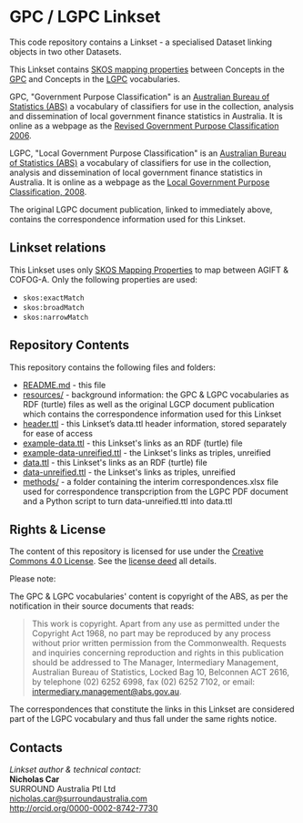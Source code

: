 # GPC / LGPC Linkset
This code repository contains a Linkset - a specialised Dataset linking objects in two other Datasets.

This Linkset contains [SKOS mapping properties](https://www.w3.org/TR/skos-reference/#mapping) between Concepts in the [GPC](http://linked.data.gov.au/def/gpc) and Concepts in the [LGPC](http://linked.data.gov.au/def/lgpc) vocabularies.

GPC, "Government Purpose Classification" is an [Australian Bureau of Statistics (ABS)](https://www.abs.gov.au) a vocabulary of classifiers for use in the collection, analysis and dissemination of local government finance statistics in Australia. It is online as a webpage as the [Revised Government Purpose Classification 2006](https://www.abs.gov.au/AUSSTATS/abs@.nsf/Latestproducts/5514.0.55.001Appendix92005).

LGPC, "Local Government Purpose Classification" is an [Australian Bureau of Statistics (ABS)](https://www.abs.gov.au) a vocabulary of classifiers for use in the collection, analysis and dissemination of local government finance statistics in Australia. It is online as a webpage as the [Local Government Purpose Classification, 2008](https://www.abs.gov.au/AUSSTATS/abs@.nsf/DetailsPage/5514.0.55.0022008).

The original LGPC document publication, linked to immediately above, contains the correspondence information used for this Linkset.


## Linkset relations
This Linkset uses only [SKOS Mapping Properties](https://www.w3.org/TR/skos-reference/#mapping) to map between AGIFT & COFOG-A. Only the following properties are used:

* `skos:exactMatch`
* `skos:broadMatch`
* `skos:narrowMatch`


## Repository Contents
This repository contains the following files and folders:

* [README.md](README.md) - this file
* [resources/](resources/) - background information: the GPC & LGPC vocabularies as RDF (turtle) files as well as the original LGCP document publication which contains the correspondence information used for this Linkset
* [header.ttl](header.ttl) - this Linkset’s data.ttl header information, stored separately for ease of access
* [example-data.ttl](example-data.ttl) - this Linkset's links as an RDF (turtle) file
* [example-data-unreified.ttl](example-data-unreified.ttl) - the Linkset's links as triples, unreified
* [data.ttl](data.ttl) - this Linkset's links as an RDF (turtle) file
* [data-unreified.ttl](data-unreified.ttl) - the Linkset's links as triples, unreified
* [methods/](methods/) - a folder containing the interim correspondences.xlsx file used for correspondence transpcription from the LGPC PDF document and a Python script to turn data-unreified.ttl into data.ttl


## Rights & License
The content of this repository is licensed for use under the [Creative Commons 4.0 License](https://creativecommons.org/licenses/by/4.0/). See the [license deed](LICENSE) all details.

Please note:

The GPC & LGPC vocabularies' content is copyright of the ABS, as per the notification in their source documents that reads:

> This work is copyright. Apart from any use as permitted under the Copyright Act 1968, no part may be reproduced by any process without prior written permission from the Commonwealth. Requests and inquiries concerning reproduction and rights in this publication should be addressed to The Manager, Intermediary Management, Australian Bureau of Statistics, Locked Bag 10, Belconnen ACT 2616, by telephone (02) 6252 6998, fax (02) 6252 7102, or email: <intermediary.management@abs.gov.au>.

The correspondences that constitute the links in this Linkset are considered part of the LGPC vocabulary and thus fall under the same rights notice.


## Contacts
*Linkset author & technical contact:*  
**Nicholas Car**  
SURROUND Australia Ptl Ltd  
<nicholas.car@surroundaustralia.com>  
<http://orcid.org/0000-0002-8742-7730>  

